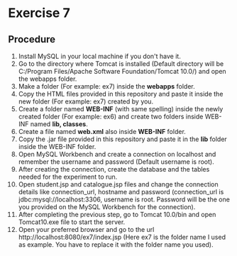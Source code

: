 # Exercise 7

## Procedure

1. Install MySQL in your local machine if you don't have it.
2. Go to the directory where Tomcat is installed (Default directory will be C:/Program Files/Apache Software Foundation/Tomcat 10.0/) and open the webapps folder.
3. Make a folder (For example: ex7) inside the <strong>webapps</strong> folder.
4. Copy the HTML files provided in this repository and paste it inside the new folder (For example: ex7) created by you.
5. Create a folder named <strong>WEB-INF</strong> (with same spelling) inside the newly created folder (For example: ex6) and create two folders inside WEB-INF named <strong>lib, classes</strong>.
6. Create a file named <strong>web.xml</strong> also inside <strong>WEB-INF</strong> folder.
7. Copy the .jar file provided in this repository and paste it in the <strong>lib</strong> folder inside the WEB-INF folder.
8. Open MySQL Workbench and create a connection on localhost and remember the username and password (Default username is root).
9. After creating the connection, create the database and the tables needed for the experiment to run.
10. Open student.jsp and catalogue.jsp files and change the connection details like connection_url, hostname and password (connection_url is jdbc:mysql://localhost:3306, username is root. Password will be the one you provided on the MySQL Workbench for the connection).
11. After completing the previous step, go to Tomcat 10.0/bin and open Tomcat10.exe file to start the server.
12. Open your preferred browser and go to the url http://localhost:8080/ex7/index.jsp (Here ex7 is the folder name I used as example. You have to replace it with the folder name you used).
